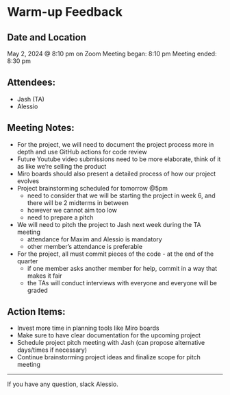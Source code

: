 # Warm-up Feedback

## Date and Location
May 2, 2024 @ 8:10 pm on Zoom
Meeting began: 8:10 pm
Meeting ended: 8:30 pm

## Attendees:
- Jash (TA)
- Alessio

## Meeting Notes:
- For the project, we will need to document the project process more in depth and use GitHub actions for code review
- Future Youtube video submissions need to be more elaborate, think of it as like we’re selling the product
- Miro boards should also present a detailed process of how our project evolves
- Project brainstorming scheduled for tomorrow @5pm
  - need to consider that we will be starting the project in week 6, and there will be 2 midterms in between
  - however we cannot aim too low
  - need to prepare a pitch
- We will need to pitch the project to Jash next week during the TA meeting
  - attendance for Maxim and Alessio is mandatory
  - other member’s attendance is preferable
- For the project, all must commit pieces of the code - at the end of the quarter
  - if one member asks another member for help, commit in a way that makes it fair
  - the TAs will conduct interviews with everyone and everyone will be graded
 
## Action Items:
* Invest more time in planning tools like Miro boards
* Make sure to have clear documentation for the upcoming project
* Schedule project pitch meeting with Jash (can propose alternative days/times if necessary)
* Continue brainstorming project ideas and finalize scope for pitch meeting

---

If you have any question, slack Alessio.

